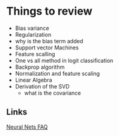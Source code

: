 
# Things to review

- Bias variance
- Regularization
- why is the bias term added
- Support vector Machines
- Feature scalling
- One vs all method in logit classification
- Backprop algorithm
- Normalization and feature scaling
- Linear Algebra
- Derivation of the SVD 
   - what is the covariance

## Links
[Neural Nets FAQ](http://www.faqs.org/faqs/ai-faq/neural-nets/)

